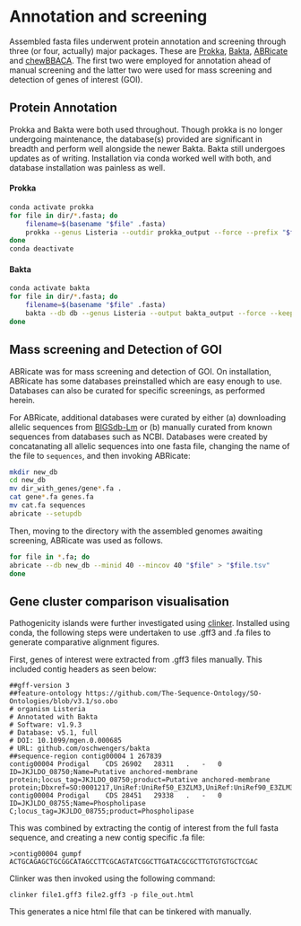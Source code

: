 # Annotation and screening

Assembled fasta files underwent protein annotation and screening through three (or four, actually) major packages. These are [Prokka](https://github.com/tseemann/prokka), [Bakta](https://github.com/oschwengers/bakta), [ABRicate](https://github.com/tseemann/abricate) and [chewBBACA](https://github.com/B-UMMI/chewBBACA). The first two were employed for annotation ahead of manual screening and the latter two were used for mass screening and detection of genes of interest (GOI).

## Protein Annotation

Prokka and Bakta were both used throughout. Though prokka is no longer undergoing maintenance, the database(s) provided are significant in breadth and perform well alongside the newer Bakta. Bakta still undergoes updates as of writing. Installation via conda worked well with both, and database installation was painless as well.

#### Prokka  
````bash
conda activate prokka
for file in dir/*.fasta; do
    filename=$(basename "$file" .fasta)
    prokka --genus Listeria --outdir prokka_output --force --prefix "$filename" "$file"
done
conda deactivate
````
#### Bakta
````bash
conda activate bakta
for file in dir/*.fasta; do
    filename=$(basename "$file" .fasta)
    bakta --db db --genus Listeria --output bakta_output --force --keep-contig-headers --prefix "$filename" "$file"
done
````

## Mass screening and Detection of GOI

 ABRicate was for mass screening and detection of GOI. On installation, ABRicate has some databases preinstalled which are easy enough to use. Databases can also be curated for specific screenings, as performed herein. 

For ABRicate, additional databases were curated by either (a) downloading allelic sequences from [BIGSdb-Lm](https://bigsdb.pasteur.fr/listeria/) or (b) manually curated from known sequences from databases such as NCBI. Databases were created by concatanating all allelic sequences into one fasta file, changing the name of the file to `sequences`, and then invoking ABRicate:
````bash
mkdir new_db
cd new_db
mv dir_with_genes/gene*.fa .
cat gene*.fa genes.fa
mv cat.fa sequences
abricate --setupdb
````
Then, moving to the directory with the assembled genomes awaiting screening, ABRicate was used as follows.
````bash
for file in *.fa; do
abricate --db new_db --minid 40 --mincov 40 "$file" > "$file.tsv"
done
````

## Gene cluster comparison visualisation

Pathogenicity islands were further investigated using [clinker](https://github.com/gamcil/clinker). Installed using conda, the following steps were undertaken to use .gff3 and .fa files to generate comparative alignment figures. 

First, genes of interest were extracted from .gff3 files manually. This included contig headers as seen below:

````
##gff-version 3
##feature-ontology https://github.com/The-Sequence-Ontology/SO-Ontologies/blob/v3.1/so.obo
# organism Listeria
# Annotated with Bakta
# Software: v1.9.3
# Database: v5.1, full
# DOI: 10.1099/mgen.0.000685
# URL: github.com/oschwengers/bakta
##sequence-region contig00004 1 267839
contig00004	Prodigal	CDS	26902	28311	.	-	0	ID=JKJLDO_08750;Name=Putative anchored-membrane protein;locus_tag=JKJLDO_08750;product=Putative anchored-membrane protein;Dbxref=SO:0001217,UniRef:UniRef50_E3ZLM3,UniRef:UniRef90_E3ZLM3
contig00004	Prodigal	CDS	28451	29338	.	-	0	ID=JKJLDO_08755;Name=Phospholipase C;locus_tag=JKJLDO_08755;product=Phospholipase 
````

This was combined by extracting the contig of interest from the full fasta sequence, and creating a new contig specific .fa file:

````
>contig00004 gumpf
ACTGCAGAGCTGCGGCATAGCCTTCGCAGTATCGGCTTGATACGCGCTTGTGTGTGCTCGAC
````

Clinker was then invoked using the following command:
````
clinker file1.gff3 file2.gff3 -p file_out.html
````

This generates a nice html file that can be tinkered with manually.
